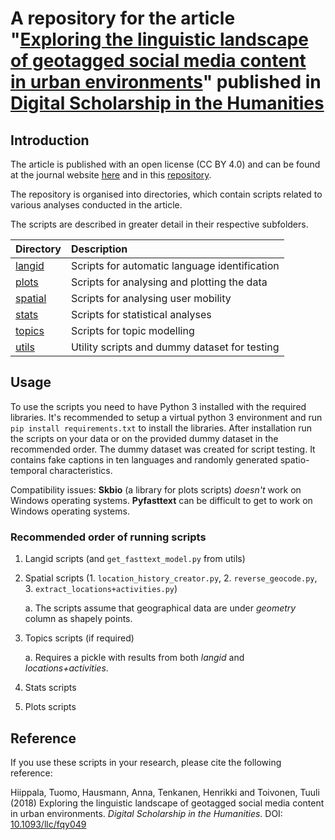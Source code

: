 # A repository for the article "[Exploring the linguistic landscape of geotagged social media content in urban environments](https://doi.org/10.1093/llc/fqy049)" published in [Digital Scholarship in the Humanities](https://academic.oup.com/dsh)

## Introduction

The article is published with an open license (CC BY 4.0) and can be found at the journal website [here](https://doi.org/10.1093/llc/fqy049) and in this [repository](hiippala-etal-2018.pdf).

The repository is organised into directories, which contain scripts related to various analyses conducted in the article.

The scripts are described in greater detail in their respective subfolders.

| Directory | Description |
| :-------- | :---------- |
| [langid](langid)   | Scripts for automatic language identification |
| [plots](plots) | Scripts for analysing and plotting the data |
| [spatial](spatial) | Scripts for analysing user mobility |
| [stats](stats) | Scripts for statistical analyses |
| [topics](topics) | Scripts for topic modelling |
| [utils](utils) | Utility scripts and dummy dataset for testing |

## Usage

To use the scripts you need to have Python 3 installed with the required libraries. It's recommended to setup a virtual python 3 environment and run `pip install requirements.txt` to install the libraries. After installation run the scripts on your data or on the provided dummy dataset in the recommended order. The dummy dataset was created for script testing. It contains fake captions in ten languages and randomly generated spatio-temporal characteristics. 

Compatibility issues: __Skbio__ (a library for plots scripts) _doesn't_ work on Windows operating systems. __Pyfasttext__ can be difficult to get to work on Windows operating systems.

### Recommended order of running scripts
1. Langid scripts (and `get_fasttext_model.py` from utils)
2. Spatial scripts (1. `location_history_creator.py`, 2. `reverse_geocode.py`, 3. `extract_locations+activities.py`)

   a. The scripts assume that geographical data are under _geometry_ column as shapely points.
3. Topics scripts (if required)

   a. Requires a pickle with results from both _langid_ and _locations+activities_.
4. Stats scripts
5. Plots scripts


## Reference

If you use these scripts in your research, please cite the following reference:

Hiippala, Tuomo, Hausmann, Anna, Tenkanen, Henrikki and Toivonen, Tuuli (2018) Exploring the linguistic landscape of geotagged social media content in urban environments. <i>Digital Scholarship in the Humanities</i>. DOI: [10.1093/llc/fqy049](https://doi.org/10.1093/llc/fqy049)
